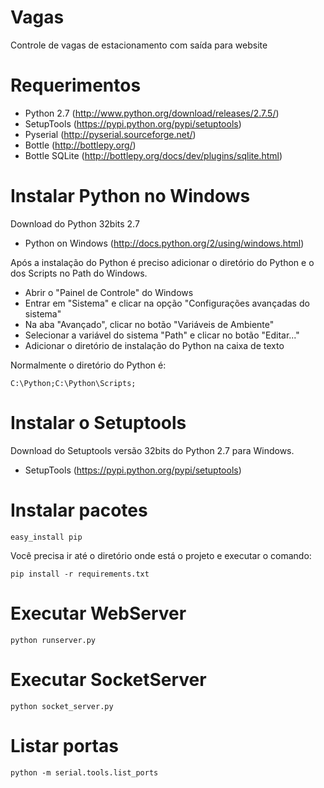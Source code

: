 Vagas
=====

Controle de vagas de estacionamento com saída para website


Requerimentos
=============

* Python 2.7 (http://www.python.org/download/releases/2.7.5/)
* SetupTools (https://pypi.python.org/pypi/setuptools)
* Pyserial (http://pyserial.sourceforge.net/)
* Bottle (http://bottlepy.org/)
* Bottle SQLite (http://bottlepy.org/docs/dev/plugins/sqlite.html)


Instalar Python no Windows
==========================

Download do Python 32bits 2.7

* Python on Windows (http://docs.python.org/2/using/windows.html)

Após a instalação do Python é preciso adicionar o diretório do Python e o dos Scripts no Path do Windows.

* Abrir o "Painel de Controle" do Windows
* Entrar em "Sistema" e clicar na opção "Configurações avançadas do sistema"
* Na aba "Avançado", clicar no botão "Variáveis de Ambiente"
* Selecionar a variável do sistema "Path" e clicar no botão "Editar..."
* Adicionar o diretório de instalação do Python na caixa de texto

Normalmente o diretório do Python é:

```
C:\Python;C:\Python\Scripts;
```

Instalar o Setuptools
=====================

Download do Setuptools versão 32bits do Python 2.7 para Windows.

* SetupTools (https://pypi.python.org/pypi/setuptools)


Instalar pacotes
================

```
easy_install pip
```

Você precisa ir até o diretório onde está o projeto e executar o comando:

```
pip install -r requirements.txt
```


Executar WebServer
=============

```
python runserver.py
```

Executar SocketServer
================

```
python socket_server.py
```

Listar portas
=============

```
python -m serial.tools.list_ports
```
